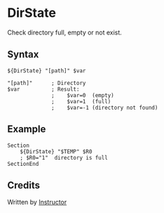# DirState

Check directory full, empty or not exist.

## Syntax

	${DirState} "[path]" $var

	"[path]"      ; Directory
	$var          ; Result:
	              ;    $var=0  (empty)
	              ;    $var=1  (full)
	              ;    $var=-1 (directory not found)

## Example

	Section
		${DirState} "$TEMP" $R0
		; $R0="1"  directory is full
	SectionEnd

## Credits

Written by [Instructor][1]

[1]: http://nsis.sourceforge.net/User:Instructor